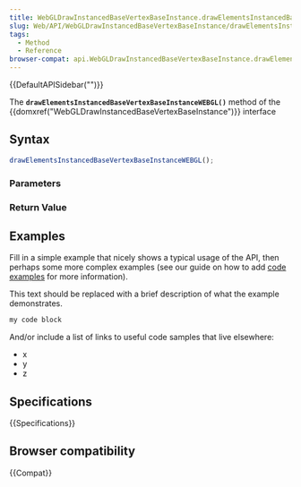 ```yaml
---
title: WebGLDrawInstancedBaseVertexBaseInstance.drawElementsInstancedBaseVertexBaseInstanceWEBGL()
slug: Web/API/WebGLDrawInstancedBaseVertexBaseInstance/drawElementsInstancedBaseVertexBaseInstanceWEBGL
tags:
  - Method
  - Reference
browser-compat: api.WebGLDrawInstancedBaseVertexBaseInstance.drawElementsInstancedBaseVertexBaseInstanceWEBGL
---
```

{{DefaultAPISidebar("")}}

The **`drawElementsInstancedBaseVertexBaseInstanceWEBGL()`** method of the {{domxref("WebGLDrawInstancedBaseVertexBaseInstance")}} interface 

## Syntax

```js
drawElementsInstancedBaseVertexBaseInstanceWEBGL();
```

### Parameters



### Return Value



## Examples

Fill in a simple example that nicely shows a typical usage of the API, then perhaps some more complex examples (see our guide on how to add [code examples](/en-US/docs/MDN/Contribute/Structures/Code_examples) for more information).

This text should be replaced with a brief description of what the example demonstrates.

```js
my code block
```

And/or include a list of links to useful code samples that live elsewhere:

*   x
*   y
*   z

## Specifications

{{Specifications}}

## Browser compatibility

{{Compat}}

